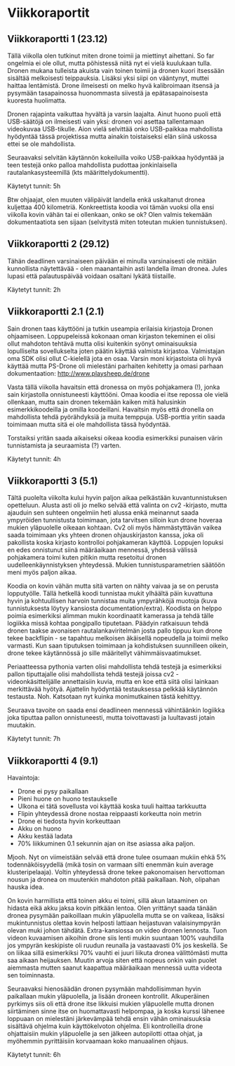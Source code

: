 # Viikkoraportit

## Viikkoraportti 1 (23.12)

Tällä viikolla olen tutkinut miten drone toimii ja miettinyt aihettani. So far ongelmia ei ole ollut, mutta pöhistessä niitä nyt ei vielä kuulukaan tulla. Dronen mukana tulleista akuista vain toinen toimii ja dronen kuori itsessään sisältää melkoisesti teippauksia. Lisäksi yksi siipi on vääntynyt, muttei haittaa lentämistä. Drone ilmeisesti on melko hyvä kalibroimaan itsensä ja pysymään tasapainossa huonommasta siivestä ja epätasapainoisesta kuoresta huolimatta.

Dronen rajapinta vaikuttaa hyvältä ja varsin laajalta. Ainut huono puoli että USB-säätöjä on ilmeisesti vain yksi: dronen voi asettaa tallentamaan videokuvaa USB-tikulle. Aion vielä selvittää onko USB-paikkaa mahdollista hyödyntää tässä projektissa mutta ainakin toistaiseksi elän siinä uskossa ettei se ole mahdollista.

Seuraavaksi selvitän käytännön kokeiluilla voiko USB-paikkaa hyödyntää ja teen testejä onko palloa mahdollista pudottaa jonkinlaisella rautalankasysteemillä (kts määrittelydokumentti). 

Käytetyt tunnit: 5h

Btw ohjaajat, olen muuten välipäivät landella enkä uskaltanut dronea kuljettaa 400 kilometriä. Konkreettista koodia voi tämän vuoksi olla ensi viikolla kovin vähän tai ei ollenkaan, onko se ok? Olen valmis tekemään dokumentaatiota sen sijaan (selvitystä miten toteutan mukien tunnistuksen).

## Viikkoraportti 2 (29.12)

Tähän deadlinen varsinaiseen päivään ei minulla varsinaisesti ole mitään kunnollista näytettävää - olen maanantaihin asti landella ilman dronea. Jules lupasi että palautuspäivää voidaan osaltani lykätä tiistaille.

Käytetyt tunnit: 2h

## Viikkoraportti 2.1 (2.1)

Sain dronen taas käyttööni ja tutkin useampia erilaisia kirjastoja Dronen ohjaamiseen. Loppupeleissä kokonaan oman kirjaston tekeminen ei olisi ollut mahdoton tehtävä mutta olisi kuitenkin syönyt ominaisuuksia lopulliselta sovellukselta joten päätin käyttää valmista kirjastoa. Valmistajan oma SDK olisi ollut C-kielellä jota en osaa. Varsin moni kirjastoista oli hyvä käyttää mutta PS-Drone oli mielestäni parhaiten kehitetty ja omasi parhaan dokumentaation: http://www.playsheep.de/drone

Vasta tällä viikolla havaitsin että dronessa on myös pohjakamera (!), jonka sain kirjastolla onnistuneesti käyttööni. Omaa koodia ei itse repossa ole vielä ollenkaan, mutta sain dronen tekemään kaiken mitä halusinkin esimerkkikoodeilla ja omilla koodeillani. Havaitsin myös että dronella on mahdollista tehdä pyörähdyksiä ja muita temppuja. USB-porttia yritin saada toimimaan mutta sitä ei ole mahdollista tässä hyödyntää.

Torstaiksi yritän saada aikaiseksi oikeaa koodia esimerkiksi punaisen värin tunnistamista ja seuraamista (?) varten.

Käytetyt tunnit: 4h

## Viikkoraportti 3 (5.1)

Tältä puolelta viikolta kului hyvin paljon aikaa pelkästään kuvantunnistuksen opetteluun. Alusta asti oli jo melko selvää että valinta on cv2 -kirjasto, mutta ajauduin sen suhteen ongelmiin heti alussa enkä meinannut saada ympyröiden tunnistusta toimimaan, jota tarvitsen silloin kun drone hoveraa mukien yläpuolelle oikeaan kohtaan. Cv2 oli myös hämmästyttävän vaikea saada toimimaan yks yhteen dronen ohjauskirjaston kanssa, joka oli pakollista koska kirjasto kontrolloi pohjakameran käyttöä. Loppujen lopuksi en edes onnistunut siinä määräaikaan mennessä, yhdessä välissä pohjakamera toimi kuten pitikin mutta resetoitui dronen uudelleenkäynnistyksen yhteydessä. Mukien tunnistusparametrien säätöön meni myös paljon aikaa.

Koodia on kovin vähän mutta sitä varten on nähty vaivaa ja se on perusta lopputyölle. Tällä hetkellä koodi tunnistaa mukit ylhäältä päin kuvattuna hyvin ja kohtuullisen harvoin tunnistaa muita ympyrähköjä muotoja (kuva tunnistuksesta löytyy kansiosta documentation/extra). Koodista on helppo poimia esimerkiksi alimman mukin koordinaatit kamerassa ja tehdä tälle logiikka missä kohtaa pongipallo tiputetaan. Päädyin ratkaisuun tehdä dronen taakse avonaisen rautalankaviritelmän josta pallo tippuu kun drone tekee backflipin - se tapahtuu melkoisen äkäisellä nopeudella ja toimii melko varmasti. Kun saan tiputuksen toimimaan ja kohdistuksen suunnilleen oikein, drone tekee käytännössä jo sille määritellyt vähimmäisvaatimukset.

Periaatteessa pythonia varten olisi mahdollista tehdä testejä ja esimerkiksi pallon tiputtajalle olisi mahdollista tehdä testejä joissa cv2 -videonkäsittelijälle annettaisiin kuvia, mutta en koe että siitä olisi lainkaan merkittävää hyötyä. Ajattelin hyödyntää testauksessa pelkkää käytännön testausta. Noh. Katsotaan nyt kuinka monimutkainen tästä kehittyy.

Seuraava tavoite on saada ensi deadlineen mennessä vähintäänkin logiikka joka tiputtaa pallon onnistuneesti, mutta toivottavasti ja luultavasti jotain muutakin.

Käytetyt tunnit: 7h

## Viikkoraportti 4 (9.1)

Havaintoja:

- Drone ei pysy paikallaan
- Pieni huone on huono testaukselle
- Ulkona ei tätä sovellusta voi käyttää koska tuuli haittaa tarkkuutta
- Flipin yhteydessä drone nostaa reippaasti korkeutta noin metrin
- Drone ei tiedosta hyvin korkeuttaan
- Akku on huono
- Akku kestää ladata
- 70% liikkuminen 0.1 sekunnin ajan on itse asiassa aika paljon.

Mjooh. Nyt on viimeistään selvää että drone tulee osumaan mukiin ehkä 5% todennäköisyydellä (mikä tosin on varmaan silti enemmän kuin average klusteripelaaja). Voltin yhteydessä drone tekee pakonomaisen hervottoman nousun ja dronea on muutenkin mahdoton pitää paikallaan. Noh, olipahan hauska idea.

On kovin harmillista että toinen akku ei toimi, sillä akun lataaminen on hidasta eikä akku jaksa kovin pitkään lentoa. Olen yrittänyt saada tänään dronea pysymään paikoillaan mukin yläpuolella mutta se on vaikeaa, lisäksi mukintunnistus olettaa kovin helposti lattiaan heijastuvan valaisinympyrän olevan muki johon tähdätä. Extra-kansiossa on video dronen lennosta. Tuon videon kuvaamisen aikoihin drone siis lenti mukin suuntaan 100% vauhdilla jos ympyrän keskipiste oli ruudun reunalla ja vastaavasti 0% jos keskellä. Se on liikaa sillä esimerkiksi 70% vauhti ei juuri liikuta dronea välittömästi mutta saa aikaan heijauksen. Muutin arvoja siten että nopeus onkin vain puolet aiemmasta mutten saanut kaapattua määräaikaan mennessä uutta videota sen toiminnasta.

Seuraavaksi hienosäädän dronen pysymään mahdollisimman hyvin paikallaan mukin yläpuolella, ja lisään droneen kontrollit. Alkuperäinen pyrkimys siis oli että drone itse likkuisi mukien yläpuolelle mutta dronen siirtäminen sinne itse on huomattavasti helpompaa, ja koska kurssi lähenee loppuaan on mielestäni järkevämpää tehdä ensin vähän ominaisuuksia sisältävä ohjelma kuin käyttökelvoton ohjelma. Eli kontrolleilla drone ohjattaisiin mukin yläpuolelle ja sen jälkeen autopilotti ottaa ohjat, ja myöhemmin pyrittäisiin korvaamaan koko manuaalinen ohjaus.

Käytetyt tunnit: 6h
